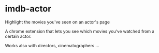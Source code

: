 # imdb-actor
Highlight the movies you've seen on an actor's page

A chrome extension that lets you see which movies you've watched from a certain actor.

Works also with directors, cinematographers ...
